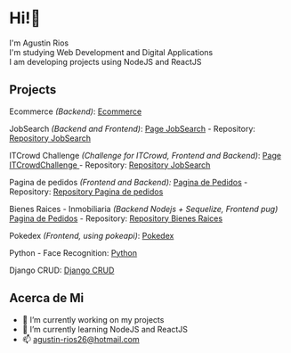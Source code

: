 # Hi!:wave:

I'm Agustin Rios <br>
I'm studying Web Development and Digital Applications <br>
I am developing projects using NodeJS and ReactJS

## Projects
<p>Ecommerce <i>(Backend)</i>: <a href="https://github.com/AgustinRios26/Ecommerce">Ecommerce</a> </p>
<p>JobSearch <i>(Backend and Frontend)</i>: <a href="https://jobsearch-ar.vercel.app/">Page JobSearch</a> - Repository: <a href="https://github.com/AgustinRios26/JobSearch">Repository JobSearch</a>
<p>ITCrowd Challenge <i>(Challenge for ITCrowd, Frontend and Backend)</i>: <a href="https://itcrowdchallenge-ar.vercel.app/">Page ITCrowdChallenge </a> - Repository: <a href="https://github.com/AgustinRios26/ITCrowdChallenge">Repository JobSearch</a> </p>
<p>Pagina de pedidos <i> (Frontend and Backend): </i> <a href="https://pagina-de-pedidos.netlify.app/login">Pagina de Pedidos</a> - Repository: <a href="https://github.com/AgustinRios26/pagina-de-pedidos">Repository Pagina de pedidos</a> </p>
<p>Bienes Raices - Inmobiliaria <i> (Backend Nodejs + Sequelize, Frontend pug) </i> <a href="https://github.com/AgustinRios26/pagina-de-pedidos">Pagina de Pedidos</a> - Repository: <a href="https://github.com/AgustinRios26/BienesRaices">Repository Bienes Raices</a> </p>  
<p>Pokedex <i>(Frontend, using pokeapi)</i>: <a href="https://github.com/AgustinRios26/Pokedex">Pokedex</a> </p>
<p>Python - Face Recognition: <a href="https://github.com/AgustinRios26/Python">Python</a> </p>
<p>Django CRUD: <a href="https://github.com/AgustinRios26/DjangoCRUD">Django CRUD </a> </p>


## Acerca de Mi

- 🔭 I’m currently working on my projects
- 🌱 I’m currently learning NodeJS and ReactJS
- 📫 agustin-rios26@hotmail.com


